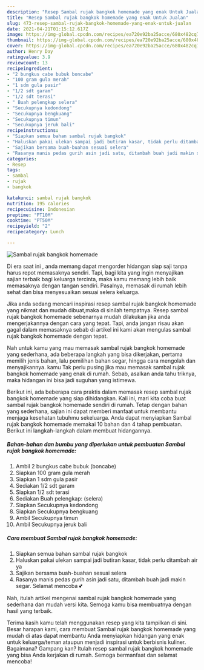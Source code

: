 ```yaml
---
description: "Resep Sambal rujak bangkok homemade yang enak Untuk Jualan"
title: "Resep Sambal rujak bangkok homemade yang enak Untuk Jualan"
slug: 473-resep-sambal-rujak-bangkok-homemade-yang-enak-untuk-jualan
date: 2021-04-21T01:15:12.617Z
image: https://img-global.cpcdn.com/recipes/ea720e92ba25acce/680x482cq70/sambal-rujak-bangkok-homemade-foto-resep-utama.jpg
thumbnail: https://img-global.cpcdn.com/recipes/ea720e92ba25acce/680x482cq70/sambal-rujak-bangkok-homemade-foto-resep-utama.jpg
cover: https://img-global.cpcdn.com/recipes/ea720e92ba25acce/680x482cq70/sambal-rujak-bangkok-homemade-foto-resep-utama.jpg
author: Henry Day
ratingvalue: 3.9
reviewcount: 13
recipeingredient:
- "2 bungkus cabe bubuk boncabe"
- "100 gram gula merah"
- "1 sdm gula pasir"
- "1/2 sdt garam"
- "1/2 sdt terasi"
- " Buah pelengkap selera"
- "Secukupnya kedondong"
- "Secukupnya bengkuang"
- "Secukupnya timun"
- "Secukupnya jeruk bali"
recipeinstructions:
- "Siapkan semua bahan sambal rujak bangkok"
- "Haluskan pakai ulekan sampai jadi butiran kasar, tidak perlu ditambah air ya"
- "Sajikan bersama buah-buahan sesuai selera"
- "Rasanya manis pedas gurih asin jadi satu, ditambah buah jadi makin segar. Selamat mencoba 💕"
categories:
- Resep
tags:
- sambal
- rujak
- bangkok

katakunci: sambal rujak bangkok 
nutrition: 195 calories
recipecuisine: Indonesian
preptime: "PT10M"
cooktime: "PT50M"
recipeyield: "2"
recipecategory: Lunch

---
```



![Sambal rujak bangkok homemade](https://img-global.cpcdn.com/recipes/ea720e92ba25acce/680x482cq70/sambal-rujak-bangkok-homemade-foto-resep-utama.jpg)

Di era  saat ini , anda memang dapat mengorder hidangan siap saji tanpa harus repot memasaknya sendiri. Tapi, bagi kita yang ingin menyajikan sajian terbaik bagi keluarga tercinta, maka kamu memang lebih baik memasaknya dengan tangan sendiri. Pasalnya, memasak di rumah lebih sehat dan bisa menyesuaikan sesuai selera keluarga.

Jika anda sedang mencari inspirasi resep sambal rujak bangkok homemade yang nikmat dan mudah dibuat,maka di sinilah tempatnya. Resep sambal rujak bangkok homemade  sebenarnya mudah dilakukan jika anda mengerjakannya dengan cara yang tepat. Tapi, anda jangan risau akan gagal dalam memasaknya 
sebab di artikel ini kami akan mengulas sambal rujak bangkok homemade dengan tepat.  



Nah untuk kamu yang mau memasak sambal rujak bangkok homemade yang sederhana, ada beberapa langkah yang bisa dikerjakan, pertama memilih jenis bahan, lalu pemilihan bahan segar, hingga cara mengolah dan menyajikannya. kamu Tak perlu pusing jika mau memasak sambal rujak bangkok homemade yang enak di rumah. Sebab, asalkan anda  tahu triknya, maka hidangan ini bisa jadi suguhan yang istimewa.

Berikut ini, ada beberapa cara praktis  dalam memasak resep sambal rujak bangkok homemade yang siap dihidangkan. Kali ini, mari kita coba buat sambal rujak bangkok homemade sendiri di rumah. Tetap dengan bahan yang sederhana, sajian ini dapat memberi manfaat untuk membantu menjaga kesehatan tubuhmu sekeluarga. Anda dapat menyiapkan Sambal rujak bangkok homemade memakai 10 bahan dan 4 tahap pembuatan. Berikut ini langkah-langkah dalam membuat hidangannya.

<!--inarticleads1-->

##### Bahan-bahan dan bumbu yang diperlukan untuk pembuatan Sambal rujak bangkok homemade:

1. Ambil 2 bungkus cabe bubuk (boncabe)
1. Siapkan 100 gram gula merah
1. Siapkan 1 sdm gula pasir
1. Sediakan 1/2 sdt garam
1. Siapkan 1/2 sdt terasi
1. Sediakan  Buah pelengkap: (selera)
1. Siapkan Secukupnya kedondong
1. Siapkan Secukupnya bengkuang
1. Ambil Secukupnya timun
1. Ambil Secukupnya jeruk bali




<!--inarticleads2-->

##### Cara membuat Sambal rujak bangkok homemade:

1. Siapkan semua bahan sambal rujak bangkok
1. Haluskan pakai ulekan sampai jadi butiran kasar, tidak perlu ditambah air ya
1. Sajikan bersama buah-buahan sesuai selera
1. Rasanya manis pedas gurih asin jadi satu, ditambah buah jadi makin segar. Selamat mencoba 💕




Nah, itulah artikel mengenai  sambal rujak bangkok homemade  yang sederhana dan mudah versi kita. Semoga kamu bisa membuatnya dengan hasil yang terbaik. 

Terima kasih kamu telah menggunakan resep yang kita tampilkan di sini. Besar harapan kami, cara membuat  Sambal rujak bangkok homemade yang mudah di atas dapat membantu Anda menyiapkan hidangan yang enak untuk keluarga/teman ataupun menjadi inspirasi untuk berbisnis kuliner. Bagaimana? Gampang kan? Itulah resep sambal rujak bangkok homemade yang bisa Anda kerjakan di rumah. Semoga bermanfaat dan selamat mencoba!

